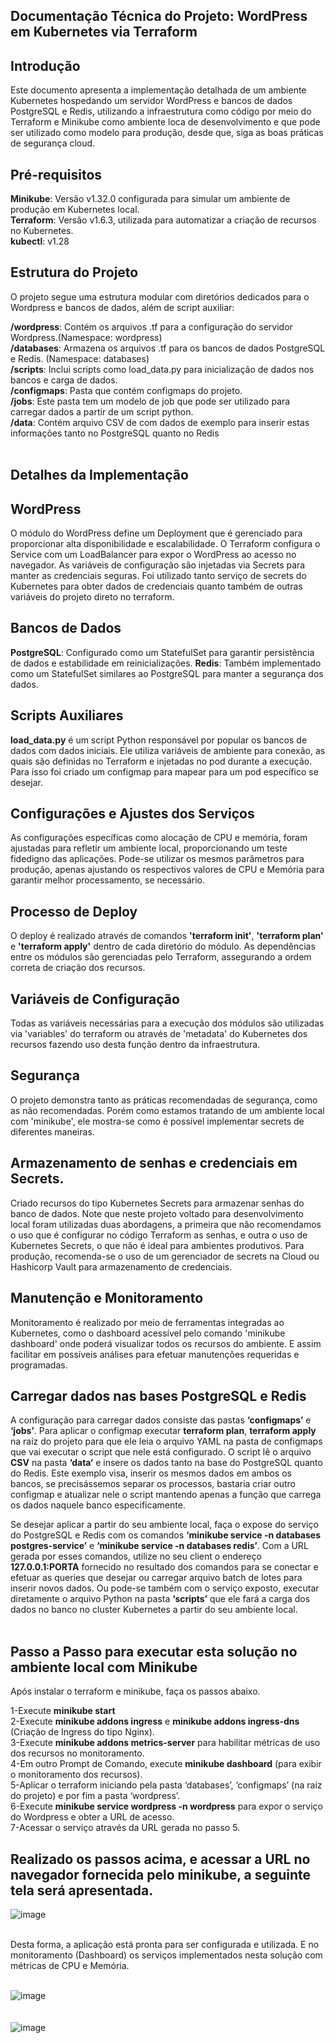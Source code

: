 ## Documentação Técnica do Projeto: WordPress em Kubernetes via Terraform

## Introdução

Este documento apresenta a implementação detalhada de um ambiente Kubernetes hospedando um servidor WordPress e bancos de dados PostgreSQL e Redis, utilizando a infraestrutura como código por meio do Terraform e Minikube como ambiente loca de desenvolvimento e que pode ser utilizado como modelo para produção, desde que, siga as boas práticas de segurança cloud.

## Pré-requisitos

<b>Minikube</b>: Versão v1.32.0 configurada para simular um ambiente de produção em Kubernetes local.<br>
<b>Terraform</b>: Versão v1.6.3, utilizada para automatizar a criação de recursos no Kubernetes.<br>
<b>kubectl</b>: v1.28

## Estrutura do Projeto

O projeto segue uma estrutura modular com diretórios dedicados para o Wordpress e bancos de dados, além de script auxiliar:

<b>/wordpress</b>: Contém os arquivos .tf para a configuração do servidor Wordpress.(Namespace: wordpress)<br>
<b>/databases</b>: Armazena os arquivos .tf para os bancos de dados PostgreSQL e Redis. (Namespace: databases)<br>
<b>/scripts</b>: Inclui scripts como load_data.py para inicialização de dados nos bancos e carga de dados.<br>
<b>/configmaps</b>: Pasta que contém configmaps do projeto.<br>
<b>/jobs</b>: Este pasta tem um modelo de job que pode ser utilizado para carregar dados a partir de um script python.<br>
<b>/data</b>: Contém arquivo CSV de com dados de exemplo para inserir estas informações tanto no PostgreSQL quanto no Redis<br>
<br>
## Detalhes da Implementação

## WordPress
O módulo do WordPress define um Deployment que é gerenciado para proporcionar alta disponibilidade e escalabilidade. O Terraform configura o Service com um LoadBalancer para expor o WordPress ao acesso no navegador. As variáveis de configuração são injetadas via Secrets para manter as credenciais seguras. Foi utilizado tanto serviço de secrets do Kubernetes para obter dados de credenciais quanto também de outras variáveis do projeto direto no terraform.

## Bancos de Dados
<b>PostgreSQL</b>: Configurado como um StatefulSet para garantir persistência de dados e estabilidade em reinicializações. 
<b>Redis</b>: Também implementado como um StatefulSet similares ao PostgreSQL para manter a segurança dos dados.


## Scripts Auxiliares
<b>load_data.py</b> é um script Python responsável por popular os bancos de dados com dados iniciais. Ele utiliza variáveis de ambiente para conexão, as quais são definidas no Terraform e injetadas no pod durante a execução. Para isso foi criado um configmap para mapear para um pod específico se desejar. 

## Configurações e Ajustes dos Serviços
As configurações específicas como alocação de CPU e memória, foram ajustadas para refletir um ambiente local, proporcionando um teste fidedigno das aplicações. Pode-se utilizar os mesmos parâmetros para produção, apenas ajustando os respectivos valores de CPU e Memória para garantir melhor processamento, se necessário.

## Processo de Deploy
O deploy é realizado através de comandos <b>'terraform init'</b>, <b>'terraform plan'</b> e <b>'terraform apply'</b> dentro de cada diretório do módulo. As dependências entre os módulos são gerenciadas pelo Terraform, assegurando a ordem correta de criação dos recursos.

## Variáveis de Configuração
Todas as variáveis necessárias para a execução dos módulos são utilizadas via 'variables' do terraform ou através de 'metadata' do Kubernetes dos recursos fazendo uso desta função dentro da infraestrutura.

## Segurança
O projeto demonstra tanto as práticas recomendadas de segurança, como as não recomendadas. Porém como estamos tratando de um ambiente local com 'minikube', ele mostra-se como é possível implementar secrets de diferentes maneiras.

## Armazenamento de senhas e credenciais em Secrets.

Criado recursos do tipo Kubernetes Secrets para armazenar senhas do banco de dados. Note que neste projeto voltado para desenvolvimento local foram utilizadas duas abordagens, a primeira que não recomendamos o uso que é configurar no código Terraform as senhas, e outra o uso de Kubernetes Secrets, o que não é ideal para ambientes produtivos. Para produção, recomenda-se o uso de um gerenciador de secrets na Cloud ou Hashicorp Vault para armazenamento de credenciais.

## Manutenção e Monitoramento

Monitoramento é realizado por meio de ferramentas integradas ao Kubernetes, como o dashboard acessível pelo comando 'minikube dashboard' onde poderá visualizar todos os recursos do ambiente. E assim facilitar em possíveis análises para efetuar manutenções requeridas e programadas.


## Carregar dados nas bases PostgreSQL e Redis

A configuração para carregar dados consiste das pastas <b>‘configmaps’</b> e <b>‘jobs’</b>. Para aplicar o configmap executar <b>terraform plan</b>, <b>terraform apply</b> na raíz do projeto para que ele leia o arquivo YAML na pasta de configmaps que vai executar o script que nele está configurado. O script lê o arquivo <b>CSV</b> na pasta <b>‘data‘</b> e insere os dados tanto na base do PostgreSQL quanto do Redis. Este exemplo visa, inserir os mesmos dados em ambos os bancos, se precisássemos separar os processos, bastaria criar outro configmap e atualizar nele o script mantendo apenas a função que carrega os dados naquele banco especificamente.

Se desejar aplicar a partir do seu ambiente local, faça o expose do serviço do PostgreSQL e Redis com os comandos <b>‘minikube service -n databases postgres-service’</b> e <b>‘minikube service -n databases redis’</b>. Com a URL gerada por esses comandos, utilize no seu client o endereço <b>127.0.0.1:PORTA</b> fornecido no resultado dos comandos para se conectar e  efetuar as queries que desejar ou carregar arquivo batch de lotes para inserir novos dados. Ou pode-se também com o serviço exposto, executar diretamente o arquivo Python na pasta <b>‘scripts’</b> que ele fará a carga dos dados no banco no cluster Kubernetes a partir do seu ambiente local.
<br><br>
## Passo a Passo  para executar esta solução no ambiente local com Minikube

Após instalar o terraform e minikube, faça os passos abaixo.

1-Execute <b>minikube start</b><br>
2-Execute <b>minikube addons ingress</b> e <b>minikube addons ingress-dns</b> (Criação de Ingress do tipo Nginx).<br>
3-Execute <b>minikube addons metrics-server</b> para habilitar métricas de uso dos recursos no monitoramento.<br>
4-Em outro Prompt de Comando, execute <b>minikube dashboard</b> (para exibir o monitoramento dos recursos).<br>
5-Aplicar o terraform iniciando pela pasta ‘databases’, ‘configmaps’ (na raíz do projeto) e por fim a pasta ‘wordpress’.<br>
6-Execute <b>minikube service wordpress -n wordpress</b> para expor o serviço do Wordpress e obter a URL de acesso.<br>
7-Acessar o serviço através da URL gerada no passo 5.<br>

## Realizado os passos acima, e acessar a URL no navegador fornecida pelo minikube, a seguinte tela será apresentada.

![image](images/tela-wordpress.png)

<br>
Desta forma, a aplicação está pronta para ser configurada e utilizada.
E no monitoramento (Dashboard) os serviços implementados nesta solução com métricas de CPU e Memória.<br><br>

![image](images/tela-monitoramento-1.png)
<br><br><br>
![image](images/tela-monitoramento-2.png)
